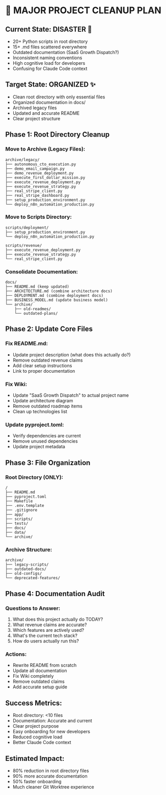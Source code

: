 # 🧹 MAJOR PROJECT CLEANUP PLAN

## Current State: DISASTER 🚨
- 20+ Python scripts in root directory
- 15+ .md files scattered everywhere  
- Outdated documentation (SaaS Growth Dispatch?)
- Inconsistent naming conventions
- High cognitive load for developers
- Confusing for Claude Code context

## Target State: ORGANIZED ✨
- Clean root directory with only essential files
- Organized documentation in docs/
- Archived legacy files
- Updated and accurate README
- Clear project structure

## Phase 1: Root Directory Cleanup

### Move to Archive (Legacy Files):
```
archive/legacy/
├── autonomous_cto_execution.py
├── demo_email_campaign.py
├── demo_revenue_deployment.py
├── execute_first_dollar_mission.py
├── execute_revenue_deployment.py
├── execute_revenue_strategy.py
├── real_stripe_client.py
├── real_stripe_dashboard.py
├── setup_production_environment.py
└── deploy_n8n_automation_production.py
```

### Move to Scripts Directory:
```
scripts/deployment/
├── setup_production_environment.py
└── deploy_n8n_automation_production.py

scripts/revenue/
├── execute_revenue_deployment.py
├── execute_revenue_strategy.py
└── real_stripe_client.py
```

### Consolidate Documentation:
```
docs/
├── README.md (keep updated)
├── ARCHITECTURE.md (combine architecture docs)
├── DEPLOYMENT.md (combine deployment docs)
├── BUSINESS_MODEL.md (update business model)
└── archive/
    ├── old-readmes/
    └── outdated-plans/
```

## Phase 2: Update Core Files

### Fix README.md:
- Update project description (what does this actually do?)
- Remove outdated revenue claims
- Add clear setup instructions
- Link to proper documentation

### Fix Wiki:
- Update "SaaS Growth Dispatch" to actual project name
- Update architecture diagram
- Remove outdated roadmap items
- Clean up technologies list

### Update pyproject.toml:
- Verify dependencies are current
- Remove unused dependencies
- Update project metadata

## Phase 3: File Organization

### Root Directory (ONLY):
```
/
├── README.md
├── pyproject.toml
├── Makefile
├── .env.template
├── .gitignore
├── app/
├── scripts/
├── tests/
├── docs/
├── data/
└── archive/
```

### Archive Structure:
```
archive/
├── legacy-scripts/
├── outdated-docs/
├── old-configs/
└── deprecated-features/
```

## Phase 4: Documentation Audit

### Questions to Answer:
1. What does this project actually do TODAY?
2. What revenue claims are accurate?
3. Which features are actively used?
4. What's the current tech stack?
5. How do users actually run this?

### Actions:
- Rewrite README from scratch
- Update all documentation
- Fix Wiki completely
- Remove outdated claims
- Add accurate setup guide

## Success Metrics:
- Root directory: <10 files
- Documentation: Accurate and current
- Clear project purpose
- Easy onboarding for new developers
- Reduced cognitive load
- Better Claude Code context

## Estimated Impact:
- 80% reduction in root directory files
- 90% more accurate documentation
- 50% faster onboarding
- Much cleaner Git Worktree experience